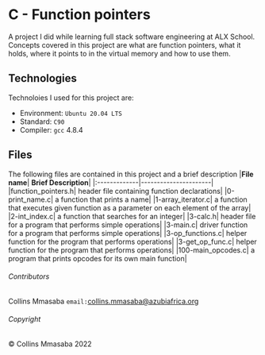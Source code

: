 # C - Function pointers 
A project I did while learning full stack software engineering at ALX School. Concepts covered in this project are what are function pointers, what it holds, where it points to in the virtual memory and how to use them.

## Technologies
Technoloies I used for this project are:
- Environment: `Ubuntu 20.04 LTS`
- Standard: `C90`
- Compiler: `gcc` 4.8.4

## Files
The following files are contained in this project and a brief description
|**File name**| **Brief Description**|
|:-------------|----------------------|
|function_pointers.h| header file containing function declarations|
|0-print_name.c| a function that prints a name|
|1-array_iterator.c| a function that executes given function as a parameter on each element of the array|
|2-int_index.c| a function that searches for an integer|
|3-calc.h| header file for a program that performs simple operations|
|3-main.c| driver function for a program that performs simple operations|
|3-op_functions.c| helper function for the program that performs operations|
|3-get_op_func.c| helper function for the program that performs operations|
|100-main_opcodes.c| a program that prints opcodes for its own main function|

###### Contributors ######
Collins Mmasaba `email:`<collins.mmasaba@azubiafrica.org>

###### Copyright ######
© Collins Mmasaba 2022
